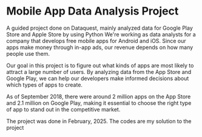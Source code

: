 # Mobile App Data Analysis Project
 A guided project done on Dataquest, mainly analyzed data for Google Play Store and Apple Store by using Python
We're working as data analysts for a company that develops free mobile apps for Android and iOS. Since our apps make money through in-app ads, our revenue depends on how many people use them.

Our goal in this project is to figure out what kinds of apps are most likely to attract a large number of users. By analyzing data from the App Store and Google Play, we can help our developers make informed decisions about which types of apps to create.

As of September 2018, there were around 2 million apps on the App Store and 2.1 million on Google Play, making it essential to choose the right type of app to stand out in the competitive market.

The project was done in February, 2025. 
The codes are my solution to the project

